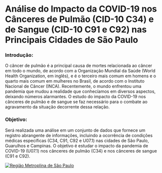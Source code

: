 # Análise do Impacto da COVID-19 nos Cânceres de Pulmão (CID-10 C34) e de Sangue (CID-10 C91 e C92) nas Principais Cidades de São Paulo

### Introdução:
O câncer de pulmão é a principal causa de mortes relacionada ao câncer em todo o mundo, de acordo com a Organização Mundial da Saúde (World Health Organization, em inglês), e é o terceiro mais comum em homens e o quarto mais comum em mulheres no Brasil, de acordo com o Instituto Nacional de Câncer (INCA). Recentemente, o mundo enfrentou uma pandemia que mudou a realidade que conhecíamos em diversos aspectos, deixando números alarmantes. O estudo do impacto da COVID-19 nos cânceres de pulmão e de sangue se faz necessário para o combate ao agravamento da situação decorrente dessa relação.

### Objetivo:
Será realizada uma análise em um conjunto de dados que fornece um registro abrangente de informações, incluindo a ocorrência de condições médicas específicas (C34, C91, C92 e U07.1) nas cidades de São Paulo, Guarulhos e Campinas. O objetivo é estudar o impacto da pandemia de COVID-19 (U07.1) nos cânceres de pulmão (C34) e nos cânceres de sangue (C91 e C92).

<a href="https://www.kaggle.com/lucasdiasnoronha"><img src="https://1.bp.blogspot.com/-WodQBVMk-As/XnohO3mKOCI/AAAAAAABM7I/OZhswRpsNVsyPP0kvYEwlTO20nuhllFnACLcBGAsYHQ/s1600/Regi%25C3%25A3o%2BMetropolitana%2Bde%2BS%25C3%25A3o%2BPaulo.png" alt="Região Metroplina de São Paulo" ></a>
